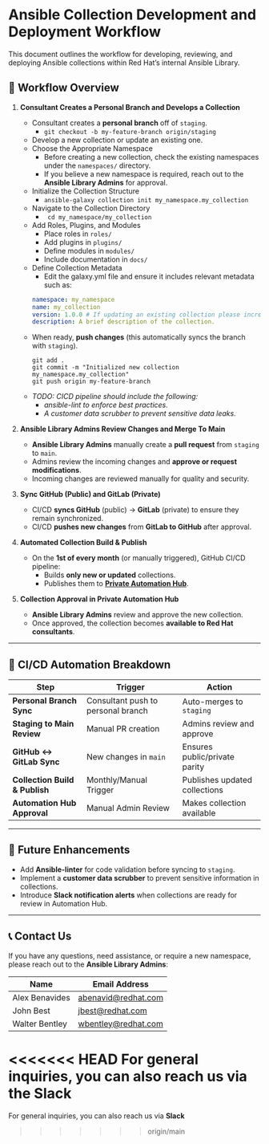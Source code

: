 # Ansible Collection Development and Deployment Workflow

This document outlines the workflow for developing, reviewing, and deploying Ansible collections within Red Hat’s internal Ansible Library.

## 🚀 Workflow Overview

1. **Consultant Creates a Personal Branch and Develops a Collection**  
   - Consultant creates a **personal branch** off of `staging`.
        -  ``` git checkout -b my-feature-branch origin/staging ```
   - Develop a new collection or update an existing one.
   - Choose the Appropriate Namespace
        - Before creating a new collection, check the existing namespaces under the `namespaces/` directory.  
        - If you believe a new namespace is required, reach out to the **Ansible Library Admins** for approval.
    - Initialize the Collection Structure
        -  ```ansible-galaxy collection init my_namespace.my_collection```
    - Navigate to the Collection Directory
        - ``` cd my_namespace/my_collection```
    - Add Roles, Plugins, and Modules
        - Place roles in `roles/`
        - Add plugins in `plugins/`
        - Define modules in `modules/`
        - Include documentation in `docs/`
    - Define Collection Metadata
        - Edit the galaxy.yml file and ensure it includes relevant metadata such as:
        ``` yaml
        namespace: my_namespace
        name: my_collection
        version: 1.0.0 # If updating an existing collection please increment the version to not cause any breaks
        description: A brief description of the collection.
        ```
   - When ready, **push changes** (this automatically syncs the branch with `staging`).
        ```
        git add .
        git commit -m "Initialized new collection my_namespace.my_collection"
        git push origin my-feature-branch
        ```
   - *TODO: CICD pipeline should include the following:*
        - *ansible-lint to enforce best practices.*
        - *A customer data scrubber to prevent sensitive data leaks.*

2. **Ansible Library Admins Review Changes and Merge To Main**  
   - **Ansible Library Admins** manually create a **pull request** from `staging` to `main`.
   - Admins review the incoming changes and **approve or request modifications**.
   - Incoming changes are reviewed manually for quality and security.

3. **Sync GitHub (Public) and GitLab (Private)**  
   - CI/CD **syncs GitHub** (public) → **GitLab** (private) to ensure they  remain synchronized.
   - CI/CD **pushes new changes** from **GitLab to GitHub** after approval.

4. **Automated Collection Build & Publish**  
   - On the **1st of every month** (or manually triggered), GitHub CI/CD pipeline:
     - Builds **only new or updated** collections.
     - Publishes them to **[Private Automation Hub](https://platform.cus-l3n9so.aws.ansiblecloud.redhat.com/content/collections?page=1&perPage=10&sort=name)**.

5. **Collection Approval in Private Automation Hub**  
   - **Ansible Library Admins** review and approve the new collection.
   - Once approved, the collection becomes **available to Red Hat consultants**.

---

## 🔄 CI/CD Automation Breakdown

| Step | Trigger | Action |
|------|---------|--------|
| **Personal Branch Sync** | Consultant push to personal branch | Auto-merges to `staging` |
| **Staging to Main Review** | Manual PR creation | Admins review and approve |
| **GitHub ↔ GitLab Sync** | New changes in `main` | Ensures public/private parity |
| **Collection Build & Publish** | Monthly/Manual Trigger | Publishes updated collections |
| **Automation Hub Approval** | Manual Admin Review | Makes collection available |

---

## 🔧 Future Enhancements
- Add **Ansible-linter** for code validation before syncing to `staging`.
- Implement a **customer data scrubber** to prevent sensitive information in collections.
- Introduce **Slack notification alerts** when collections are ready for review in Automation Hub.

---

## 📞 Contact Us

If you have any questions, need assistance, or require a new namespace, please reach out to the **Ansible Library Admins**:

| Name            | Email Address           |
|----------------|------------------------|
| Alex Benavides | abenavid@redhat.com  |
| John Best      | jbest@redhat.com     |
| Walter Bentley | wbentley@redhat.com  |

<<<<<<< HEAD
For general inquiries, you can also reach us via the **Slack**
=======
For general inquiries, you can also reach us via **Slack**
>>>>>>> origin/main
